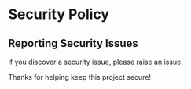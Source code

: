 # Security Policy

## Reporting Security Issues

If you discover a security issue, please raise an issue.

Thanks for helping keep this project secure!
